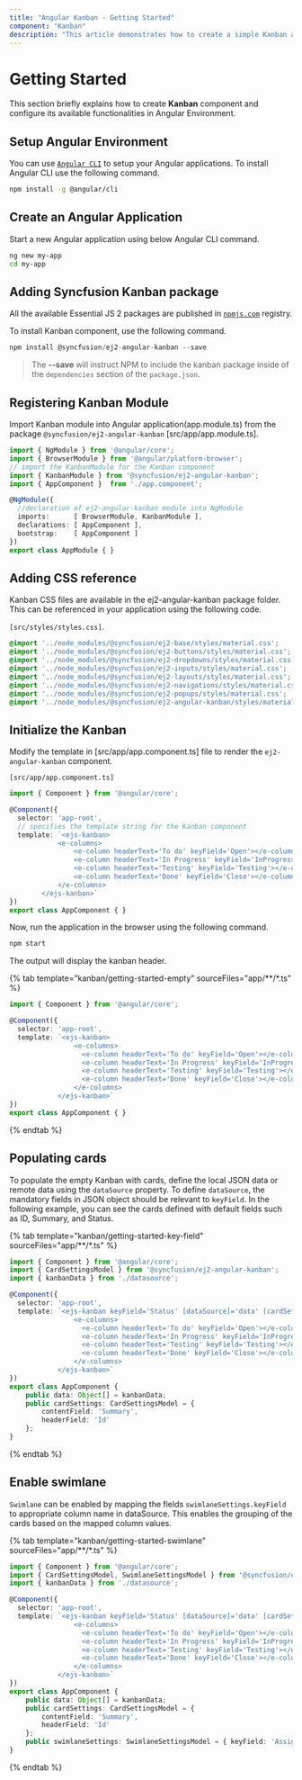 ```yaml
---
title: "Angular Kanban - Getting Started"
component: "Kanban"
description: "This article demonstrates how to create a simple Kanban and configure its available features."
---
```


# Getting Started

This section briefly explains how to create **Kanban** component and configure its available functionalities in Angular Environment.

## Setup Angular Environment

You can use [`Angular CLI`](https://github.com/angular/angular-cli) to setup your Angular applications.
To install Angular CLI use the following command.

```bash
npm install -g @angular/cli
```

## Create an Angular Application

Start a new Angular application using below Angular CLI command.

```bash
ng new my-app
cd my-app
```

## Adding Syncfusion Kanban package

All the available Essential JS 2 packages are published in [`npmjs.com`](https://www.npmjs.com/~syncfusionorg) registry.

To install Kanban component, use the following command.

```javascript
npm install @syncfusion/ej2-angular-kanban --save
```

> The **--save** will instruct NPM to include the kanban package inside of the `dependencies` section of the `package.json`.

## Registering Kanban Module

Import Kanban module into Angular application(app.module.ts) from the package `@syncfusion/ej2-angular-kanban` [src/app/app.module.ts].

```typescript
import { NgModule } from '@angular/core';
import { BrowserModule } from '@angular/platform-browser';
// import the KanbanModule for the Kanban component
import { KanbanModule } from '@syncfusion/ej2-angular-kanban';
import { AppComponent }  from './app.component';

@NgModule({
  //declaration of ej2-angular-kanban module into NgModule
  imports:      [ BrowserModule, KanbanModule ],
  declarations: [ AppComponent ],
  bootstrap:    [ AppComponent ]
})
export class AppModule { }
```

## Adding CSS reference

Kanban CSS files are available in the ej2-angular-kanban package folder. This can be referenced in your application using the following code.

`[src/styles/styles.css]`.

```css
@import '../node_modules/@syncfusion/ej2-base/styles/material.css';
@import '../node_modules/@syncfusion/ej2-buttons/styles/material.css';
@import '../node_modules/@syncfusion/ej2-dropdowns/styles/material.css';
@import '../node_modules/@syncfusion/ej2-inputs/styles/material.css';
@import '../node_modules/@syncfusion/ej2-layouts/styles/material.css';
@import '../node_modules/@syncfusion/ej2-navigations/styles/material.css';
@import '../node_modules/@syncfusion/ej2-popups/styles/material.css';
@import '../node_modules/@syncfusion/ej2-angular-kanban/styles/material.css';
```

## Initialize the Kanban

Modify the template in [src/app/app.component.ts] file to render the `ej2-angular-kanban` component.

`[src/app/app.component.ts]`

```typescript
import { Component } from '@angular/core';

@Component({
  selector: 'app-root',
  // specifies the template string for the Kanban component
  template: `<ejs-kanban>
            <e-columns>
                <e-column headerText='To do' keyField='Open'></e-column>
                <e-column headerText='In Progress' keyField='InProgress'></e-column>
                <e-column headerText='Testing' keyField='Testing'></e-column>
                <e-column headerText='Done' keyField='Close'></e-column>
            </e-columns>
        </ejs-kanban>`
})
export class AppComponent { }
```

Now, run the application in the browser using the following command.

```sh
npm start
```

The output will display the kanban header.

{% tab template="kanban/getting-started-empty" sourceFiles="app/**/*.ts" %}

```typescript
import { Component } from '@angular/core';

@Component({
  selector: 'app-root',
  template: `<ejs-kanban>
                <e-columns>
                  <e-column headerText='To do' keyField='Open'></e-column>
                  <e-column headerText='In Progress' keyField='InProgress'></e-column>
                  <e-column headerText='Testing' keyField='Testing'></e-column>
                  <e-column headerText='Done' keyField='Close'></e-column>
                </e-columns>
            </ejs-kanban>`
})
export class AppComponent { }
```

{% endtab %}

## Populating cards

To populate the empty Kanban with cards, define the local JSON data or remote data using the `dataSource` property. To define `dataSource`, the mandatory fields in JSON object should be relevant to `keyField`. In the following example, you can see the cards defined with default fields such as ID, Summary, and Status.

{% tab template="kanban/getting-started-key-field" sourceFiles="app/**/*.ts" %}

```typescript
import { Component } from '@angular/core';
import { CardSettingsModel } from '@syncfusion/ej2-angular-kanban';
import { kanbanData } from './datasource';

@Component({
  selector: 'app-root',
  template: `<ejs-kanban keyField='Status' [dataSource]='data' [cardSettings]='cardSettings'>
                <e-columns>
                  <e-column headerText='To do' keyField='Open'></e-column>
                  <e-column headerText='In Progress' keyField='InProgress'></e-column>
                  <e-column headerText='Testing' keyField='Testing'></e-column>
                  <e-column headerText='Done' keyField='Close'></e-column>
                </e-columns>
            </ejs-kanban>`
})
export class AppComponent {
    public data: Object[] = kanbanData;
    public cardSettings: CardSettingsModel = {
        contentField: 'Summary',
        headerField: 'Id'
    };
}

```

{% endtab %}

## Enable swimlane

`Swimlane` can be enabled by mapping the fields `swimlaneSettings.keyField` to appropriate column name in dataSource. This enables the grouping of the cards based on the mapped column values.

{% tab template="kanban/getting-started-swimlane" sourceFiles="app/**/*.ts" %}

```typescript
import { Component } from '@angular/core';
import { CardSettingsModel, SwimlaneSettingsModel } from '@syncfusion/ej2-angular-kanban';
import { kanbanData } from './datasource';

@Component({
  selector: 'app-root',
  template: `<ejs-kanban keyField='Status' [dataSource]='data' [cardSettings]='cardSettings' [swimlaneSettings]='swimlaneSettings'>
                <e-columns>
                  <e-column headerText='To do' keyField='Open'></e-column>
                  <e-column headerText='In Progress' keyField='InProgress'></e-column>
                  <e-column headerText='Testing' keyField='Testing'></e-column>
                  <e-column headerText='Done' keyField='Close'></e-column>
                </e-columns>
            </ejs-kanban>`
})
export class AppComponent {
    public data: Object[] = kanbanData;
    public cardSettings: CardSettingsModel = {
        contentField: 'Summary',
        headerField: 'Id'
    };
    public swimlaneSettings: SwimlaneSettingsModel = { keyField: 'Assignee' };
}

```

{% endtab %}
